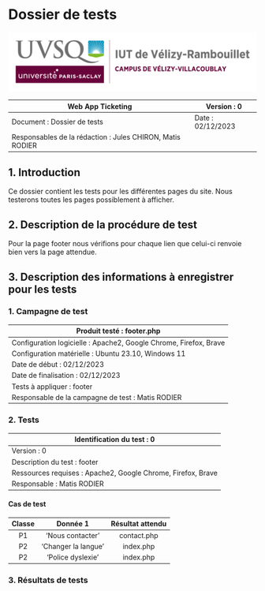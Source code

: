 # Dossier de tests

![logo_uvsq](../../annexes/logo_uvsq.png)

| Web App Ticketing                 | Version : 0             |
|--------------------------------------------|-------------------------|
| Document : Dossier de tests                | Date : 02/12/2023       |
| Responsables de la rédaction : Jules CHIRON, Matis RODIER |          |

## 1. Introduction

Ce dossier contient les tests pour les différentes pages du site.
Nous testerons toutes les pages possiblement à afficher.

## 2. Description de la procédure de test

Pour la page footer nous vérifions pour chaque lien que celui-ci renvoie bien vers la page attendue.

## 3. Description des informations à enregistrer pour les tests

### 1. Campagne de test

| Produit testé : footer.php                                 |
|-------------------------------------------------------------------------|
| Configuration logicielle : Apache2, Google Chrome, Firefox, Brave                   |
| Configuration matérielle : Ubuntu 23.10, Windows 11                     |
| Date de début : 02/12/2023                                              |
| Date de finalisation : 02/12/2023                                       |
| Tests à appliquer : footer|
| Responsable de la campagne de test : Matis RODIER                       |

### 2. Tests

| Identification du test : 0               |
|------------------------------------------|
| Version : 0                              |
| Description du test : footer |
| Ressources requises : Apache2, Google Chrome, Firefox, Brave   |
| Responsable : Matis  RODIER             |

#### Cas de test

| Classe | Donnée 1 |   Résultat attendu    |
|:------:|:--------:|:----------------:|
|   P1   |         ‘Nous contacter’           |          contact.php          |
|   P2   |        ‘Changer la langue’         |          index.php            |
|   P2   |        ‘Police dyslexie’           |          index.php            |

### 3. Résultats de tests

